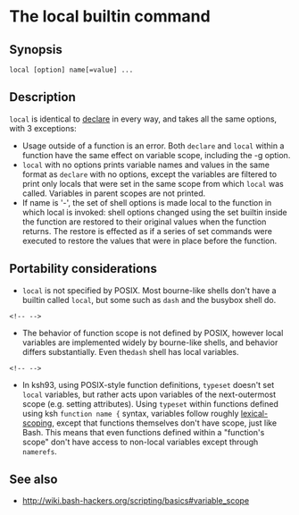 # The local builtin command

## Synopsis

    local [option] name[=value] ...

## Description

`local` is identical to [declare](../../commands/builtin/declare.md) in every
way, and takes all the same options, with 3 exceptions:

-   Usage outside of a function is an error. Both `declare` and `local`
    within a function have the same effect on variable scope, including
    the -g option.
-   `local` with no options prints variable names and values in the same
    format as `declare` with no options, except the variables are
    filtered to print only locals that were set in the same scope from
    which `local` was called. Variables in parent scopes are not
    printed.
-   If name is '-', the set of shell options is made local to the
    function in which local is invoked: shell options changed using the
    set builtin inside the function are restored to their original
    values when the function returns. The restore is effected as if a
    series of set commands were executed to restore the values that were
    in place before the function.

## Portability considerations

-   `local` is not specified by POSIX. Most bourne-like shells don\'t
    have a builtin called `local`, but some such as `dash` and the
    busybox shell do.

```{=html}
<!-- -->
```
-   The behavior of function scope is not defined by POSIX, however
    local variables are implemented widely by bourne-like shells, and
    behavior differs substantially. Even the`dash` shell has local
    variables.

```{=html}
<!-- -->
```
-   In ksh93, using POSIX-style function definitions, `typeset` doesn\'t
    set `local` variables, but rather acts upon variables of the
    next-outermost scope (e.g. setting attributes). Using `typeset`
    within functions defined using ksh `function name {` syntax,
    variables follow roughly
    [lexical-scoping](http://community.schemewiki.org/?lexical-scope),
    except that functions themselves don\'t have scope, just like Bash.
    This means that even functions defined within a \"function\'s
    scope\" don\'t have access to non-local variables except through
    `namerefs`.

## See also

-   <http://wiki.bash-hackers.org/scripting/basics#variable_scope>
